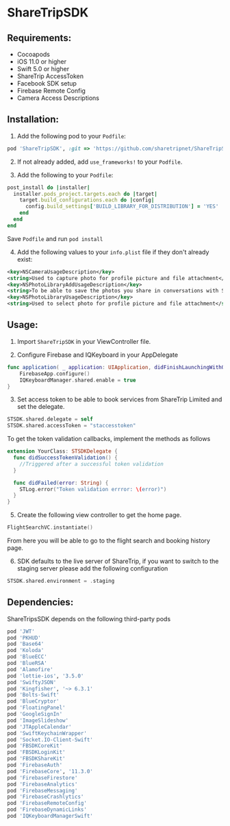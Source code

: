 # ShareTripSDK

## Requirements:
- Cocoapods
- iOS 11.0 or higher
- Swift 5.0 or higher
- ShareTrip AccessToken
- Facebook SDK setup
- Firebase Remote Config 
- Camera Access Descriptions


## Installation:

1. Add the following pod to your `Podfile`:

```ruby
pod 'ShareTripSDK', :git => 'https://github.com/sharetripnet/ShareTripSDK.git', :tag => '1.2.1'
```

2. If not already added, add `use_frameworks!` to your `Podfile`.

3. Add the following to your `Podfile`:

```ruby
post_install do |installer|
  installer.pods_project.targets.each do |target|
    target.build_configurations.each do |config|
      config.build_settings['BUILD_LIBRARY_FOR_DISTRIBUTION'] = 'YES'
    end
  end
end
```
Save `Podfile` and run `pod install`

4. Add the following values to your `info.plist` file if they don't already exist:

```xml
<key>NSCameraUsageDescription</key>
<string>Used to capture photo for profile picture and file attachment</string>
<key>NSPhotoLibraryAddUsageDescription</key>
<string>To be able to save the photos you share in conversations with ShareTrip's customer support</string>
<key>NSPhotoLibraryUsageDescription</key>
<string>Used to select photo for profile picture and file attachment</string>
```

## Usage:

1. Import `ShareTripSDK` in your ViewController file.

2. Configure Firebase and IQKeyboard in your AppDelegate

```swift
func application( _ application: UIApplication, didFinishLaunchingWithOptions launchOptions: [UIApplication.LaunchOptionsKey: Any]?) -> Bool {        
    FirebaseApp.configure()
    IQKeyboardManager.shared.enable = true
}

```

3. Set access token to be able to book services from ShareTrip Limited and set the delegate.

```swift
STSDK.shared.delegate = self
STSDK.shared.accessToken = "staccesstoken"
```

To get the token validation callbacks, implement the methods as follows
```swift
extension YourClass: STSDKDelegate {
  func didSuccessTokenValidation() {
    //Triggered after a successful token validation
  }

  func didFailed(error: String) {
    STLog.error("Token validation errror: \(error)")
  }
}
```

5. Create the following view controller to get the home page.
```swift
FlightSearchVC.instantiate()
```
From here you will be able to go to the flight search and booking history page.

6. SDK defaults to the live server of ShareTrip, if you want to switch to the staging server please add the following configuration
```swift
STSDK.shared.environment = .staging
```
## Dependencies:

ShareTripsSDK depends on the following third-party pods 
```ruby
pod 'JWT'
pod 'PKHUD'
pod 'Base64'
pod 'Koloda'
pod 'BlueECC'
pod 'BlueRSA'
pod 'Alamofire'
pod 'lottie-ios', '3.5.0'
pod 'SwiftyJSON'
pod 'Kingfisher', '~> 6.3.1'
pod 'Bolts-Swift'
pod 'BlueCryptor'
pod 'FloatingPanel'
pod 'GoogleSignIn'
pod 'ImageSlideshow'
pod 'JTAppleCalendar'
pod 'SwiftKeychainWrapper'
pod 'Socket.IO-Client-Swift'
pod 'FBSDKCoreKit'
pod 'FBSDKLoginKit'
pod 'FBSDKShareKit'
pod 'FirebaseAuth'
pod 'FirebaseCore', '11.3.0'
pod 'FirebaseFirestore'
pod 'FirebaseAnalytics'
pod 'FirebaseMessaging'
pod 'FirebaseCrashlytics'
pod 'FirebaseRemoteConfig'
pod 'FirebaseDynamicLinks'
pod 'IQKeyboardManagerSwift'
```
